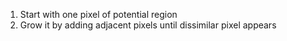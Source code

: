 1. Start with one pixel of potential region
2. Grow it by adding adjacent pixels until dissimilar pixel appears